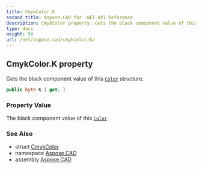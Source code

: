 ```yaml
---
title: CmykColor.K
second_title: Aspose.CAD for .NET API Reference
description: CmykColor property. Gets the black component value of this Color structure
type: docs
weight: 50
url: /net/aspose.cad/cmykcolor/k/
---
```

## CmykColor.K property

Gets the black component value of this [`Color`](../../color/) structure.

```csharp
public byte K { get; }
```

### Property Value

The black component value of this [`Color`](../../color/).

### See Also

* struct [CmykColor](../)
* namespace [Aspose.CAD](../../cmykcolor/)
* assembly [Aspose.CAD](../../../)


